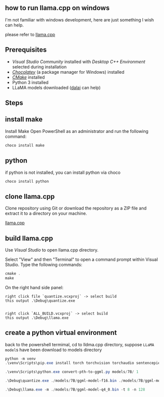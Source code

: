 how to run llama.cpp on windows
-------------

I'm not familiar with windows development, here are just something I wish can help.

please refer to [llama.cpp](https://github.com/ggerganov/llama.cpp)


Prerequisites
-------------
*   *Visual Studio Community* installed with *Desktop C++ Environment* selected during installation
*   *[Chocolatey](https://chocolatey.org/)* (a package manager for Windows) installed
*   *[CMake](https://cmake.org/download/)* installed
*   Python 3 installed
*   LLaMA models downloaded  ([dalai](https://github.com/cocktailpeanut/dalai) can help)


Steps
-------------
## install make
Install Make Open PowerShell as an administrator and run the following command:

```powershell
choco install make
```

##  python
if python is not installed, you can install python via choco
```powershell
choco install python
```

## clone llama.cpp
Clone repository using Git or download the repository as a ZIP file and extract it to a directory on your machine.

[llama.cpp](https://github.com/ggerganov/llama.cpp)

## build llama.cpp
Use *Visual Studio* to open llama.cpp directory.

Select "View" and then "Terminal" to open a command prompt within Visual Studio. Type the following commands:

```powershell
cmake .
make
```

On the right hand side panel:

    right click file `quantize.vcxproj` -> select build
    this output .\Debug\quantize.exe


    right click `ALL_BUILD.vcxproj` -> select build
    this output .\Debug\llama.exe

## create a python virtual environment
back to the powershell termimal, cd to lldma.cpp directory, suppose `LLaMA model`s have been download to models directory

```powershell
python -m venv
.\venv\Scripts\pip.exe install torch torchvision torchaudio sentencepiece numpy

.\venv\Scripts\python.exe convert-pth-to-ggml.py models/7B/ 1

.\Debug\quantize.exe ./models/7B/ggml-model-f16.bin ./models/7B/ggml-model-q4_0.bin 2

.\Debug\llama.exe -m ./models/7B/ggml-model-q4_0.bin -t 8 -n 128
```
